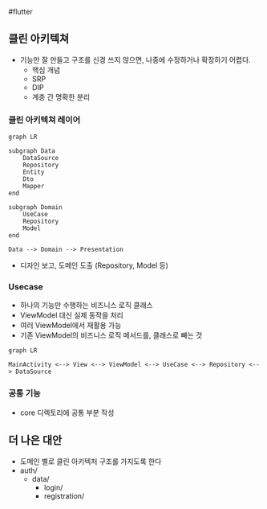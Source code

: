 #flutter

## 클린 아키텍쳐
- 기능만 잘 만들고 구조를 신경 쓰지 않으면, 나중에 수정하거나 확장하기 어렵다.
	- 핵심 개념
	- SRP
	- DIP
	- 계층 간 명확한 분리


### 클린 아키텍쳐 레이어

```mermaid
graph LR

subgraph Data
	DataSource
	Repository
	Entity
	Dto
	Mapper
end

subgraph Domain
	UseCase
	Repository
	Model
end

Data --> Domain --> Presentation 
```

- 디자인 보고, 도메인 도출 (Repository, Model 등)

### Usecase
- 하나의 기능만 수행하는 비즈니스 로직 클래스
- ViewModel 대신 실제 동작을 처리
- 여러 ViewModel에서 재활용 가능
- 기존 ViewModel의 비즈니스 로직 메서드를, 클래스로 빼는 것

```mermaid
graph LR

MainActivity <--> View <--> ViewModel <--> UseCase <--> Repository <--> DataSource
```

### 공통 기능 
- core 디렉토리에 공통 부분 작성


## 더 나은 대안
- 도메인 별로 클린 아키텍처 구조를 가지도록 한다
- auth/
	- data/
		- login/
		- registration/